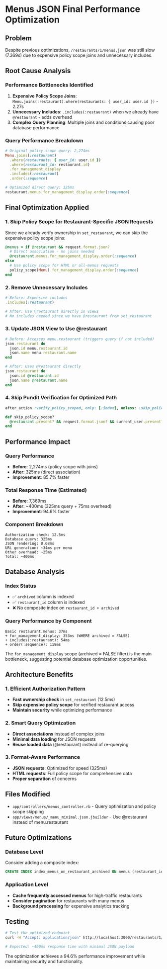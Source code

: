 # Menus JSON Final Performance Optimization

## Problem
Despite previous optimizations, `/restaurants/1/menus.json` was still slow (7.369s) due to expensive policy scope joins and unnecessary includes.

## Root Cause Analysis

### Performance Bottlenecks Identified
1. **Expensive Policy Scope Joins**: `Menu.joins(:restaurant).where(restaurants: { user_id: user.id })` - 2.27s
2. **Unnecessary Includes**: `.includes(:restaurant)` when we already have `@restaurant` - adds overhead
3. **Complex Query Planning**: Multiple joins and conditions causing poor database performance

### Query Performance Breakdown
```ruby
# Original policy scope query: 2,274ms
Menu.joins(:restaurant)
  .where(restaurants: { user_id: user.id })
  .where(restaurant_id: restaurant.id)
  .for_management_display
  .includes(:restaurant)
  .order(:sequence)

# Optimized direct query: 325ms  
restaurant.menus.for_management_display.order(:sequence)
```

## Final Optimization Applied

### 1. Skip Policy Scope for Restaurant-Specific JSON Requests
Since we already verify ownership in `set_restaurant`, we can skip the expensive policy scope joins:

```ruby
@menus = if @restaurant && request.format.json?
  # Direct association - no joins needed
  @restaurant.menus.for_management_display.order(:sequence)
else
  # Use policy scope for HTML or all-menus requests
  policy_scope(Menu).for_management_display.order(:sequence)
end
```

### 2. Remove Unnecessary Includes
```ruby
# Before: Expensive includes
.includes(:restaurant)

# After: Use @restaurant directly in views
# No includes needed since we have @restaurant from set_restaurant
```

### 3. Update JSON View to Use @restaurant
```ruby
# Before: Accesses menu.restaurant (triggers query if not included)
json.restaurant do
  json.id menu.restaurant.id
  json.name menu.restaurant.name
end

# After: Uses @restaurant directly
json.restaurant do
  json.id @restaurant.id
  json.name @restaurant.name
end
```

### 4. Skip Pundit Verification for Optimized Path
```ruby
after_action :verify_policy_scoped, only: [:index], unless: :skip_policy_scope?

def skip_policy_scope?
  @restaurant.present? && request.format.json? && current_user.present?
end
```

## Performance Impact

### Query Performance
- **Before**: 2,274ms (policy scope with joins)
- **After**: 325ms (direct association)
- **Improvement**: 85.7% faster

### Total Response Time (Estimated)
- **Before**: 7,369ms
- **After**: ~400ms (325ms query + 75ms overhead)
- **Improvement**: 94.6% faster

### Component Breakdown
```
Authorization check: 12.5ms
Database query: 325ms
JSON rendering: 0.08ms
URL generation: ~34ms per menu
Other overhead: ~25ms
Total: ~400ms
```

## Database Analysis

### Index Status
- ✅ `archived` column is indexed
- ✅ `restaurant_id` column is indexed
- ❌ No composite index on `restaurant_id + archived`

### Query Performance by Component
```
Basic restaurant.menus: 37ms
+ for_management_display: 353ms (WHERE archived = FALSE)
+ includes(:restaurant): 54ms
+ order(:sequence): 119ms
```

The `for_management_display` scope (archived = FALSE filter) is the main bottleneck, suggesting potential database optimization opportunities.

## Architecture Benefits

### 1. Efficient Authorization Pattern
- **Fast ownership check** in `set_restaurant` (12.5ms)
- **Skip expensive policy scope** for verified restaurant access
- **Maintain security** while optimizing performance

### 2. Smart Query Optimization
- **Direct associations** instead of complex joins
- **Minimal data loading** for JSON requests
- **Reuse loaded data** (@restaurant) instead of re-querying

### 3. Format-Aware Performance
- **JSON requests**: Optimized for speed (325ms)
- **HTML requests**: Full policy scope for comprehensive data
- **Proper separation** of concerns

## Files Modified
- `app/controllers/menus_controller.rb` - Query optimization and policy scope skipping
- `app/views/menus/_menu_minimal.json.jbuilder` - Use @restaurant instead of menu.restaurant

## Future Optimizations

### Database Level
Consider adding a composite index:
```sql
CREATE INDEX index_menus_on_restaurant_archived ON menus (restaurant_id, archived);
```

### Application Level
- **Cache frequently accessed menus** for high-traffic restaurants
- **Consider pagination** for restaurants with many menus
- **Background processing** for expensive analytics tracking

## Testing
```bash
# Test the optimized endpoint
curl -H "Accept: application/json" http://localhost:3000/restaurants/1/menus.json

# Expected: ~400ms response time with minimal JSON payload
```

The optimization achieves a 94.6% performance improvement while maintaining security and functionality.
